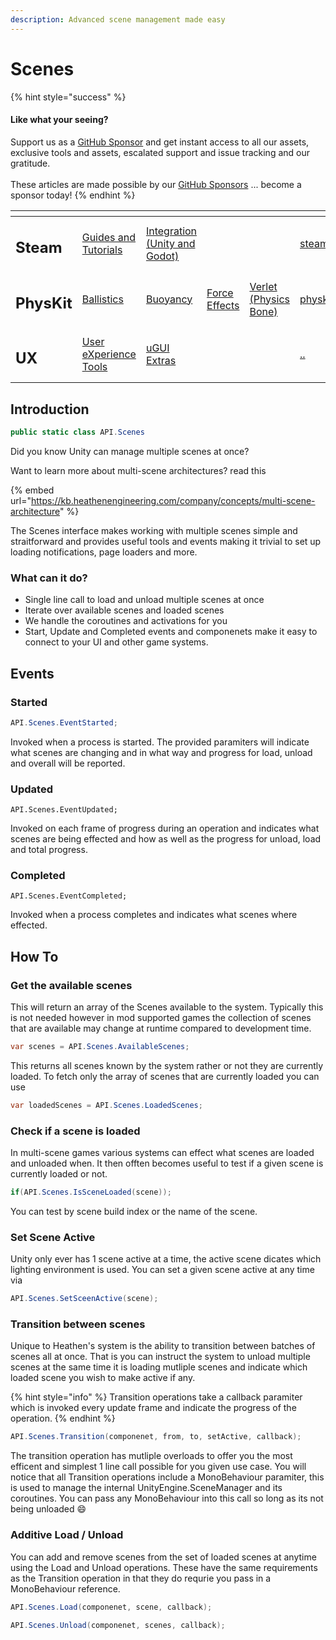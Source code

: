 ```yaml
---
description: Advanced scene management made easy
---
```


# Scenes

{% hint style="success" %}
#### Like what your seeing?

Support us as a [GitHub Sponsor](../../../become-a-sponsor/) and get instant access to all our assets, exclusive tools and assets, escalated support and issue tracking and our gratitude.\
\
These articles are made possible by our [GitHub Sponsors](../../../become-a-sponsor/) ... become a sponsor today!
{% endhint %}

<table data-view="cards"><thead><tr><th></th><th></th><th></th><th></th><th></th><th data-hidden data-card-target data-type="content-ref"></th><th data-hidden data-card-cover data-type="files"></th></tr></thead><tbody><tr><td><h2>Steam</h2></td><td><a href="../../../company/steam/">Guides and Tutorials</a></td><td><a href="../../steamworks/">Integration (Unity and Godot)</a></td><td></td><td></td><td><a href="../../../company/steam/">steam</a></td><td><a href="../../../.gitbook/assets/Steamworks Card.png">Steamworks Card.png</a></td></tr><tr><td><h2>PhysKit</h2></td><td><a href="../../physkit/learning/sample-scenes/1-ballistic-basics.md">Ballistics</a></td><td><a href="../../physkit/learning/sample-scenes/1-buoyancy-example.md">Buoyancy</a></td><td><a href="../../physkit/learning/sample-scenes/1-force-effect-fields.md">Force Effects</a></td><td><a href="../../physkit/learning/sample-scenes/2-verlet-spring-skinned-mesh.md">Verlet (Physics Bone)</a></td><td><a href="../../physkit/">physkit</a></td><td><a href="../../../.gitbook/assets/PhysKit Card.png">PhysKit Card.png</a></td></tr><tr><td><h2>UX</h2></td><td><a href="../learning/core-concepts/">User eXperience Tools</a></td><td><a href="../learning/ugui-extras/">uGUI Extras</a></td><td></td><td></td><td><a href="../">..</a></td><td><a href="../../../.gitbook/assets/Splash Screen (1).png">Splash Screen (1).png</a></td></tr></tbody></table>

## Introduction

```csharp
public static class API.Scenes
```

Did you know Unity can manage multiple scenes at once?

Want to learn more about multi-scene architectures? read this

{% embed url="https://kb.heathenengineering.com/company/concepts/multi-scene-architecture" %}

The Scenes interface makes working with multiple scenes simple and straitforward and provides useful tools and events making it trivial to set up loading notifications, page loaders and more.

### What can it do?

* Single line call to load and unload multiple scenes at once
* Iterate over available scenes and loaded scenes
* We handle the coroutines and activations for you
* Start, Update and Completed events and componenets make it easy to connect to your UI and other game systems.

## Events

### Started

```csharp
API.Scenes.EventStarted;
```

Invoked when a process is started. The provided paramiters will indicate what scenes are changing and in what way and progress for load, unload and overall will be reported.

### Updated

```
API.Scenes.EventUpdated;
```

Invoked on each frame of progress during an operation and indicates what scenes are being effected and how as well as the progress for unload, load and total progress.

### Completed

```
API.Scenes.EventCompleted;
```

Invoked when a process completes and indicates what scenes where effected.

## How To

### Get the available scenes&#x20;

This will return an array of the Scenes available to the system. Typically this is not needed however in mod supported games the collection of scenes that are available may change at runtime compared to development time.

```csharp
var scenes = API.Scenes.AvailableScenes;
```

This returns all scenes known by the system rather or not they are currently loaded. To fetch only the array of scenes that are currently loaded you can use

```csharp
var loadedScenes = API.Scenes.LoadedScenes;
```

### Check if a scene is loaded

In multi-scene games various systems can effect what scenes are loaded and unloaded when. It then offten becomes useful to test if a given scene is currently loaded or not.

```csharp
if(API.Scenes.IsSceneLoaded(scene));
```

You can test by scene build index or the name of the scene.

### Set Scene Active

Unity only ever has 1 scene active at a time, the active scene dicates which lighting environment is used. You can set a given scene active at any time via

```csharp
API.Scenes.SetSceenActive(scene);
```

### Transition between scenes

Unique to Heathen's system is the ability to transition between batches of scenes all at once. That is you can instruct the system to unload multiple scenes at the same time it is loading mutliple scenes and indicate which loaded scene you wish to make active if any.&#x20;

{% hint style="info" %}
Transition operations take a callback paramiter which is invoked every update frame and indicate the progress of the operation.
{% endhint %}

```csharp
API.Scenes.Transition(componenet, from, to, setActive, callback);
```

The transition operation has mutliple overloads to offer you the most efficent and simplest 1 line call possible for you given use case. You will notice that all Transition operations include a MonoBehaviour paramiter, this is used to manage the internal UnityEngine.SceneManager and its coroutines. You can pass any MonoBehaviour into this call so long as its not being unloaded :smile:

### Additive Load / Unload

You can add and remove scenes from the set of loaded scenes at anytime using the Load and Unload operations. These have the same requirements as the Transition operation in that they do requrie you pass in a MonoBehaviour reference.

```csharp
API.Scenes.Load(componenet, scene, callback);
```

```csharp
API.Scenes.Unload(componenet, scenes, callback);
```
